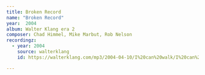 ```yaml
---
title: Broken Record
name: "Broken Record"
year:  2004
album: Walter Klang era 2
composer: Chad Himmel, Mike Marbut, Rob Nelson
recordingz:
  - year: 2004
    source: walterklang
    id: https://walterklang.com/mp3/2004-04-10/I%20can%20walk/I%20can%20walk.mp3

---
```


